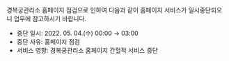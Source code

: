 경복궁관리소 홈페이지 점검으로 인하여 다음과 같이 홈페이지 서비스가 일시중단되오니 업무에 참고하시기 바랍니다.
- 중단 일시: 2022. 05. 04.(수) 00:00 → 03:00
- 중단 사유: 홈페이지 점검
- 서비스 영향: 경복궁관리소 홈페이지 간헐적 서비스 중단